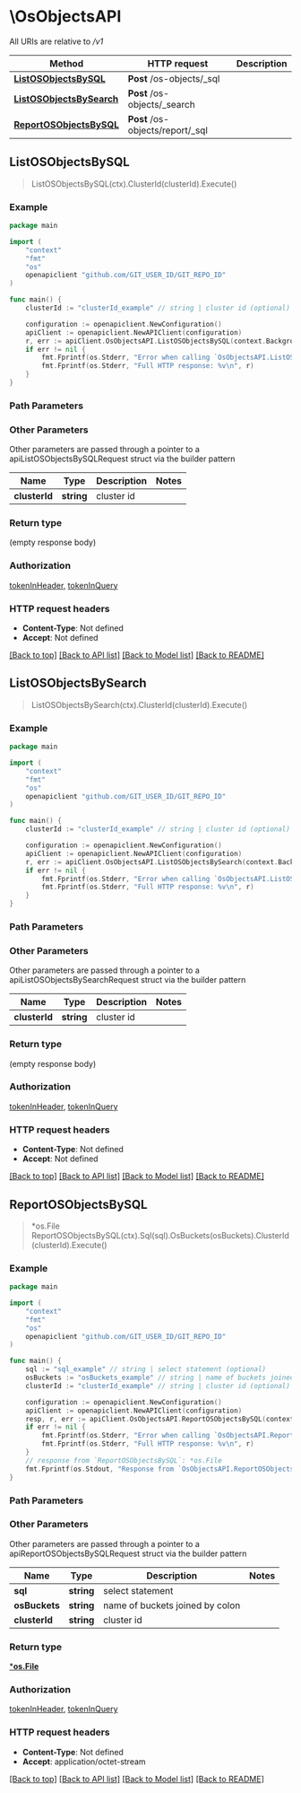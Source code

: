 # \OsObjectsAPI

All URIs are relative to */v1*

Method | HTTP request | Description
------------- | ------------- | -------------
[**ListOSObjectsBySQL**](OsObjectsAPI.md#ListOSObjectsBySQL) | **Post** /os-objects/_sql | 
[**ListOSObjectsBySearch**](OsObjectsAPI.md#ListOSObjectsBySearch) | **Post** /os-objects/_search | 
[**ReportOSObjectsBySQL**](OsObjectsAPI.md#ReportOSObjectsBySQL) | **Post** /os-objects/report/_sql | 



## ListOSObjectsBySQL

> ListOSObjectsBySQL(ctx).ClusterId(clusterId).Execute()





### Example

```go
package main

import (
	"context"
	"fmt"
	"os"
	openapiclient "github.com/GIT_USER_ID/GIT_REPO_ID"
)

func main() {
	clusterId := "clusterId_example" // string | cluster id (optional)

	configuration := openapiclient.NewConfiguration()
	apiClient := openapiclient.NewAPIClient(configuration)
	r, err := apiClient.OsObjectsAPI.ListOSObjectsBySQL(context.Background()).ClusterId(clusterId).Execute()
	if err != nil {
		fmt.Fprintf(os.Stderr, "Error when calling `OsObjectsAPI.ListOSObjectsBySQL``: %v\n", err)
		fmt.Fprintf(os.Stderr, "Full HTTP response: %v\n", r)
	}
}
```

### Path Parameters



### Other Parameters

Other parameters are passed through a pointer to a apiListOSObjectsBySQLRequest struct via the builder pattern


Name | Type | Description  | Notes
------------- | ------------- | ------------- | -------------
 **clusterId** | **string** | cluster id | 

### Return type

 (empty response body)

### Authorization

[tokenInHeader](../README.md#tokenInHeader), [tokenInQuery](../README.md#tokenInQuery)

### HTTP request headers

- **Content-Type**: Not defined
- **Accept**: Not defined

[[Back to top]](#) [[Back to API list]](../README.md#documentation-for-api-endpoints)
[[Back to Model list]](../README.md#documentation-for-models)
[[Back to README]](../README.md)


## ListOSObjectsBySearch

> ListOSObjectsBySearch(ctx).ClusterId(clusterId).Execute()





### Example

```go
package main

import (
	"context"
	"fmt"
	"os"
	openapiclient "github.com/GIT_USER_ID/GIT_REPO_ID"
)

func main() {
	clusterId := "clusterId_example" // string | cluster id (optional)

	configuration := openapiclient.NewConfiguration()
	apiClient := openapiclient.NewAPIClient(configuration)
	r, err := apiClient.OsObjectsAPI.ListOSObjectsBySearch(context.Background()).ClusterId(clusterId).Execute()
	if err != nil {
		fmt.Fprintf(os.Stderr, "Error when calling `OsObjectsAPI.ListOSObjectsBySearch``: %v\n", err)
		fmt.Fprintf(os.Stderr, "Full HTTP response: %v\n", r)
	}
}
```

### Path Parameters



### Other Parameters

Other parameters are passed through a pointer to a apiListOSObjectsBySearchRequest struct via the builder pattern


Name | Type | Description  | Notes
------------- | ------------- | ------------- | -------------
 **clusterId** | **string** | cluster id | 

### Return type

 (empty response body)

### Authorization

[tokenInHeader](../README.md#tokenInHeader), [tokenInQuery](../README.md#tokenInQuery)

### HTTP request headers

- **Content-Type**: Not defined
- **Accept**: Not defined

[[Back to top]](#) [[Back to API list]](../README.md#documentation-for-api-endpoints)
[[Back to Model list]](../README.md#documentation-for-models)
[[Back to README]](../README.md)


## ReportOSObjectsBySQL

> *os.File ReportOSObjectsBySQL(ctx).Sql(sql).OsBuckets(osBuckets).ClusterId(clusterId).Execute()





### Example

```go
package main

import (
	"context"
	"fmt"
	"os"
	openapiclient "github.com/GIT_USER_ID/GIT_REPO_ID"
)

func main() {
	sql := "sql_example" // string | select statement (optional)
	osBuckets := "osBuckets_example" // string | name of buckets joined by colon (optional)
	clusterId := "clusterId_example" // string | cluster id (optional)

	configuration := openapiclient.NewConfiguration()
	apiClient := openapiclient.NewAPIClient(configuration)
	resp, r, err := apiClient.OsObjectsAPI.ReportOSObjectsBySQL(context.Background()).Sql(sql).OsBuckets(osBuckets).ClusterId(clusterId).Execute()
	if err != nil {
		fmt.Fprintf(os.Stderr, "Error when calling `OsObjectsAPI.ReportOSObjectsBySQL``: %v\n", err)
		fmt.Fprintf(os.Stderr, "Full HTTP response: %v\n", r)
	}
	// response from `ReportOSObjectsBySQL`: *os.File
	fmt.Fprintf(os.Stdout, "Response from `OsObjectsAPI.ReportOSObjectsBySQL`: %v\n", resp)
}
```

### Path Parameters



### Other Parameters

Other parameters are passed through a pointer to a apiReportOSObjectsBySQLRequest struct via the builder pattern


Name | Type | Description  | Notes
------------- | ------------- | ------------- | -------------
 **sql** | **string** | select statement | 
 **osBuckets** | **string** | name of buckets joined by colon | 
 **clusterId** | **string** | cluster id | 

### Return type

[***os.File**](*os.File.md)

### Authorization

[tokenInHeader](../README.md#tokenInHeader), [tokenInQuery](../README.md#tokenInQuery)

### HTTP request headers

- **Content-Type**: Not defined
- **Accept**: application/octet-stream

[[Back to top]](#) [[Back to API list]](../README.md#documentation-for-api-endpoints)
[[Back to Model list]](../README.md#documentation-for-models)
[[Back to README]](../README.md)

